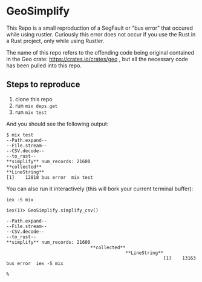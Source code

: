# GeoSimplify

This Repo is a small reproduction of a SegFault or "bus error" that occured while
using rustler. Curiously this error does not occur if you use the Rust in a Rust
project, only while using Rustler.

The name of this repo refers to the offending code being original contained in the
Geo crate: https://crates.io/crates/geo , but all the necessary code has been pulled
into this repo.

## Steps to reproduce

1. clone this repo
2. run `mix deps.get`
3. run `mix test`

And you should see the following output:

```
$ mix test
--Path.expand--
--File.stream--
--CSV.decode--
--to_rust--
**simplify** num_records: 21600
**collected**
**LineString**
[1]    12818 bus error  mix test
```

You can also run it interactively (this will bork your current terminal buffer):

```
iex -S mix

iex(1)> GeoSimplify.simplify_csv()

--Path.expand--
--File.stream--
--CSV.decode--
--to_rust--
**simplify** num_records: 21600
                               **collected**
                                            **LineString**
                                                          [1]    13163 bus error  iex -S mix
                                                                                            %

```
